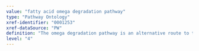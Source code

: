 ```yaml
---
value: "fatty acid omega degradation pathway"
type: "Pathway Ontology"
xref-identifier: "0001253"
xref-dataSource: "PW"
definition: "The omega degradation pathway is an alternative route to the common beta degradation pathway."
level: "4"
---
```

